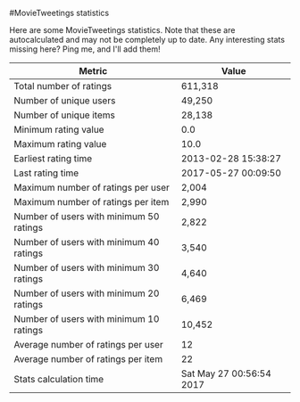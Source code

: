 #MovieTweetings statistics

Here are some MovieTweetings statistics. Note that these are autocalculated and may not be completely up to date. Any interesting stats missing here? Ping me, and I'll add them!

Metric | Value
--- | ---
Total number of ratings                 | 611,318
Number of unique users                  | 49,250
Number of unique items                  | 28,138
Minimum rating value                    | 0.0
Maximum rating value                    | 10.0
Earliest rating time                    | 2013-02-28 15:38:27
Last rating time                        | 2017-05-27 00:09:50
Maximum number of ratings per user      | 2,004
Maximum number of ratings per item      | 2,990
Number of users with minimum 50 ratings | 2,822
Number of users with minimum 40 ratings | 3,540
Number of users with minimum 30 ratings | 4,640
Number of users with minimum 20 ratings | 6,469
Number of users with minimum 10 ratings | 10,452
Average number of ratings per user      | 12
Average number of ratings per item      | 22
Stats calculation time                  | Sat May 27 00:56:54 2017


